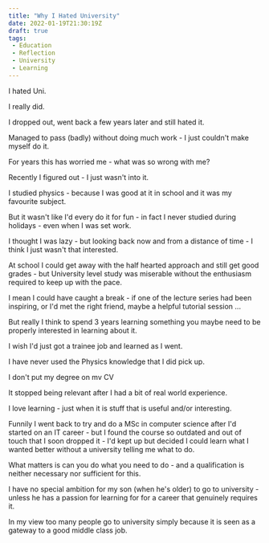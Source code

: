 ```yaml
---
title: "Why I Hated University"
date: 2022-01-19T21:30:19Z
draft: true
tags:
 - Education
 - Reflection
 - University
 - Learning
---
```


I hated Uni.

I really did.

I dropped out, went back a few years later and still hated it.

Managed to pass (badly) without doing much work - I just couldn't make myself do it.

For years this has worried me - what was so wrong with me?

Recently I figured out - I just wasn't into it.

<!--more-->

I studied physics - because I was good at it in school and it was my favourite subject.

But it wasn't like I'd every do it for fun - in fact I never studied during holidays - even when I was set work.

I thought I was lazy - but looking back now and from a distance of time  - I think I just wasn't that interested.

At school I could get away with the half hearted approach and still get good grades - but University level study was miserable without the enthusiasm required to keep up with the pace.

I mean I could have caught a break - if one of the lecture series had been inspiring, or I'd met the right friend, maybe a helpful tutorial session ...

But really I think to spend 3 years learning something you maybe need to be properly interested in learning about it.

I wish I'd just got a trainee job and learned as I went.

I have never used the Physics knowledge that I did pick up.

I don't put my degree on mv CV

It stopped being relevant after I had a bit of real world experience.

I love learning - just when it is stuff that is useful and/or interesting.

Funnily I went back to try and do a MSc in computer science after I'd started on an IT career - but I found the course so outdated and out of touch that I soon dropped it - I'd kept up but decided I could learn what I wanted better without a university telling me what to do.

What matters is can you do what you need to do - and a qualification is neither necessary nor sufficient for this.

I have no special ambition for my son (when he's older) to go to university - unless he has a passion for learning for for a career that genuinely requires it.

In my view too many people go to university simply because it is seen as a gateway to a good middle class job.







